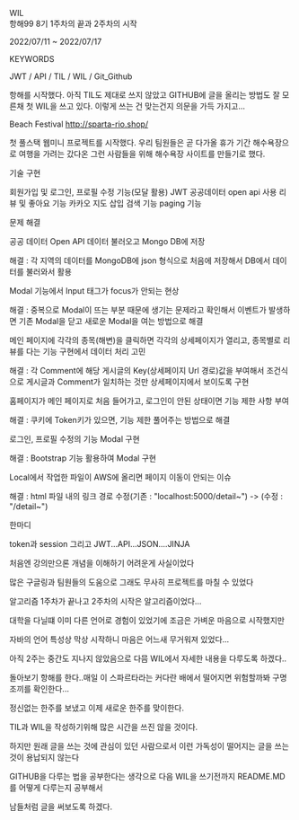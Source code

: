 WIL   
항해99 8기 1주차의 끝과 2주차의 시작

2022/07/11 ~ 2022/07/17

KEYWORDS

JWT / API / TIL / WIL / Git_Github

항해를 시작했다. 아직 TIL도 제대로 쓰지 않았고 GITHUB에 글을 올리는 방법도 잘 모른채 첫 WIL을 쓰고 있다. 이렇게 쓰는 건 맞는건지 의문을 가득 가지고...

Beach Festival
http://sparta-rio.shop/

첫 풀스택 웹미니 프로젝트를 시작했다. 우리 팀원들은 곧 다가올 휴가 기간 해수욕장으로 여행을 가려는 갔다온 그런 사람들을 위해 해수욕장 사이트를 만들기로 했다.

기술 구현

회원가입 및 로그인, 프로필 수정 기능(모달 활용) JWT 공공데이터 open api 사용 리뷰 및 좋아요 기능 카카오 지도 삽입 검색 기능 paging 기능

문제 해결

공공 데이터 Open API 데이터 불러오고 Mongo DB에 저장

해결 : 각 지역의 데이터를 MongoDB에 json 형식으로 처음에 저장해서 DB에서 데이터를 불러와서 활용

Modal 기능에서 Input 태그가 focus가 안되는 현상

해결 : 중복으로 Modal이 뜨는 부분 때문에 생기는 문제라고 확인해서 이벤트가 발생하면 기존 Modal을 닫고 새로운 Modal을 여는 방법으로 해결

메인 페이지에 각각의 종목(해변)을 클릭하면 각각의 상세페이지가 열리고, 종목별로 리뷰를 다는 기능 구현에서 데이터 처리 고민

해결 : 각 Comment에 해당 게시글의 Key(상세페이지 Url 경로)값을 부여해서 조건식으로 게시글과 Comment가 일치하는 것만 상세페이지에서 보이도록 구현

홈페이지가 메인 페이지로 처음 들어가고, 로그인이 안된 상태이면 기능 제한 사항 부여

해결 : 쿠키에 Token키가 있으면, 기능 제한 풀어주는 방법으로 해결

로그인, 프로필 수정의 기능 Modal 구현

해결 : Bootstrap 기능 활용하여 Modal 구현

Local에서 작업한 파일이 AWS에 올리면 페이지 이동이 안되는 이슈

해결 : html 파일 내의 링크 경로 수정(기존 : "localhost:5000/detail~") -> (수정 : "/detail~")

한마디

token과 session 그리고 JWT...API...JSON....JINJA

처음엔 강의만으론 개념을 이해하기 어려운게 사실이었다

많은 구글링과 팀원들의 도움으로 그래도 무사히 프로젝트를 마칠 수 있었다

알고리즘
1주차가 끝나고 2주차의 시작은 알고리즘이었다...

대학을 다닐떄 이미 다른 언어로 경험이 있었기에 조금은 가벼운 마음으로 시작했지만

자바의 언어 특성상 막상 시작하니 마음은 어느새 무거워져 있었다...

아직 2주는 중간도 지나지 않았음으로 다믐 WIL에서 자세한 내용을 다루도록 하겠다..

돌아보기
항해를 한다..매일 이 스파르타라는 커다란 배에서 떨어지면 위험할까봐 구명조끼를 확인한다...

정신없는 한주를 보냈고 이제 새로운 한주를 맞이한다.

TIL과 WIL을 작성하기위해 많은 시간을 쓰진 않을 것이다.

하지만 원래 글을 쓰는 것에 관심이 있던 사람으로서 이런 가독성이 떨어지는 글을 쓰는 것이 용납되지 않는다

GITHUB을 다루는 법을 공부한다는 생각으로 다음 WIL을 쓰기전까지 README.MD를 어떻게 다루는지 공부해서

남들처럼 글을 써보도록 하겠다.
